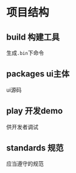 # 项目结构

## build 构建工具

生成`.bin`下命令

## packages ui主体

ui源码

## play 开发demo

供开发者调试

## standards 规范

应当遵守的规范
